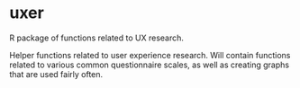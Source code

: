 # uxer
R package of functions related to UX research.

Helper functions related to user experience research.  Will
contain functions related to various common questionnaire scales, as well as
creating graphs that are used fairly often.
